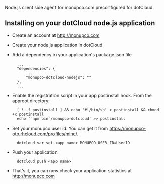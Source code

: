 Node.js client side agent for monupco.com preconfigured for dotCloud.


Installing on your dotCloud node.js application
----------------------------------------------

- Create an account at http://monupco.com

- Create your node.js application in dotCloud

- Add a dependency in your application's package.json file

        ...
        "dependencies": {
            ...
            "monupco-dotcloud-nodejs": ""
        },
        ...

- Enable the registration script in your app postinstall hook. From the approot directory:


        [ ! -f postinstall ] && echo '#!/bin/sh' > postinstall && chmod +x postinstall
        echo '`npm bin`/monupco-dotcloud' >> postinstall


- Set your monupco user id. You can get it from <https://monupco-otb.rhcloud.com/profiles/mine/>.

        dotcloud var set <app name> MONUPCO_USER_ID=UserID


- Push your application

        dotcloud push <app name>

- That's it, you can now check your application statistics at <http://monupco.com>
